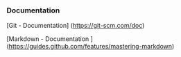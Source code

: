 ### Documentation #
[Git - Documentation] (https://git-scm.com/doc)

[Markdown - Documentation ] (https://guides.github.com/features/mastering-markdown)
